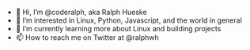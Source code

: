 - 👋 Hi, I’m @coderalph, aka Ralph Hueske
- 👀 I’m interested in Linux, Python, Javascript, and the world in general
- 🌱 I’m currently learning more about Linux and building projects
- 📫 How to reach me on Twitter at @ralphwh

<!---
coderalph/coderalph is a ✨ special ✨ repository because its `README.md` (this file) appears on your GitHub profile.
You can click the Preview link to take a look at your changes.
--->
